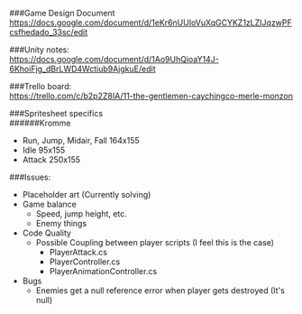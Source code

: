 ###Game Design Document  	
https://docs.google.com/document/d/1eKr6nUUIoVuXqGCYKZ1zLZIJqzwPFcsfhedado_33sc/edit

###Unity notes:  
https://docs.google.com/document/d/1Ao9UhQioaY14J-6KhoiFjg_dBrLWD4Wctiub9AjgkuE/edit

###Trello board:  
https://trello.com/c/b2p2Z8IA/11-the-gentlemen-caychingco-merle-monzon

###Spritesheet specifics  
######Kromme  
* Run, Jump, Midair, Fall 164x155
* Idle 95x155
* Attack 250x155

###Issues:  
* Placeholder art (Currently solving)
* Game balance
	* Speed, jump height, etc.
	* Enemy things
* Code Quality
	* Possible Coupling between player scripts (I feel this is the case)
		* PlayerAttack.cs
		* PlayerController.cs
		* PlayerAnimationController.cs
* Bugs
	* Enemies get a null reference error when player gets destroyed (It's null)  